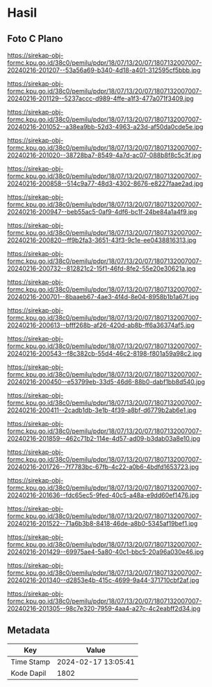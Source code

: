 # Hasil

## Foto C Plano

https://sirekap-obj-formc.kpu.go.id/38c0/pemilu/pdpr/18/07/13/20/07/1807132007007-20240216-201207--53a56a69-b340-4d18-a401-312595cf5bbb.jpg

https://sirekap-obj-formc.kpu.go.id/38c0/pemilu/pdpr/18/07/13/20/07/1807132007007-20240216-201129--5237accc-d989-4ffe-a1f3-477a071f3409.jpg

https://sirekap-obj-formc.kpu.go.id/38c0/pemilu/pdpr/18/07/13/20/07/1807132007007-20240216-201052--a38ea9bb-52d3-4963-a23d-af50da0cde5e.jpg

https://sirekap-obj-formc.kpu.go.id/38c0/pemilu/pdpr/18/07/13/20/07/1807132007007-20240216-201020--38728ba7-8549-4a7d-ac07-088b8f8c5c3f.jpg

https://sirekap-obj-formc.kpu.go.id/38c0/pemilu/pdpr/18/07/13/20/07/1807132007007-20240216-200858--514c9a77-48d3-4302-8676-e8227faae2ad.jpg

https://sirekap-obj-formc.kpu.go.id/38c0/pemilu/pdpr/18/07/13/20/07/1807132007007-20240216-200947--beb55ac5-0af9-4df6-bc1f-24be84a1a4f9.jpg

https://sirekap-obj-formc.kpu.go.id/38c0/pemilu/pdpr/18/07/13/20/07/1807132007007-20240216-200820--ff9b2fa3-3651-43f3-9c1e-ee0438816313.jpg

https://sirekap-obj-formc.kpu.go.id/38c0/pemilu/pdpr/18/07/13/20/07/1807132007007-20240216-200732--812821c2-15f1-46fd-8fe2-55e20e30621a.jpg

https://sirekap-obj-formc.kpu.go.id/38c0/pemilu/pdpr/18/07/13/20/07/1807132007007-20240216-200701--8baaeb67-4ae3-4f4d-8e04-8958b1b1a67f.jpg

https://sirekap-obj-formc.kpu.go.id/38c0/pemilu/pdpr/18/07/13/20/07/1807132007007-20240216-200613--bfff268b-af26-420d-ab8b-ff6a36374af5.jpg

https://sirekap-obj-formc.kpu.go.id/38c0/pemilu/pdpr/18/07/13/20/07/1807132007007-20240216-200543--f8c382cb-55d4-46c2-8198-f801a59a98c2.jpg

https://sirekap-obj-formc.kpu.go.id/38c0/pemilu/pdpr/18/07/13/20/07/1807132007007-20240216-200450--e53799eb-33d5-46d6-88b0-dabf1bb8d540.jpg

https://sirekap-obj-formc.kpu.go.id/38c0/pemilu/pdpr/18/07/13/20/07/1807132007007-20240216-200411--2cadb1db-3e1b-4f39-a8bf-d6779b2ab6e1.jpg

https://sirekap-obj-formc.kpu.go.id/38c0/pemilu/pdpr/18/07/13/20/07/1807132007007-20240216-201859--462c71b2-114e-4d57-ad09-b3dab03a8e10.jpg

https://sirekap-obj-formc.kpu.go.id/38c0/pemilu/pdpr/18/07/13/20/07/1807132007007-20240216-201726--7f7783bc-67fb-4c22-a0b6-4bdfd1653723.jpg

https://sirekap-obj-formc.kpu.go.id/38c0/pemilu/pdpr/18/07/13/20/07/1807132007007-20240216-201636--fdc65ec5-9fed-40c5-a48a-e9dd60ef1476.jpg

https://sirekap-obj-formc.kpu.go.id/38c0/pemilu/pdpr/18/07/13/20/07/1807132007007-20240216-201522--71a6b3b8-8418-46de-a8b0-5345af19bef1.jpg

https://sirekap-obj-formc.kpu.go.id/38c0/pemilu/pdpr/18/07/13/20/07/1807132007007-20240216-201429--69975ae4-5a80-40c1-bbc5-20a96a030e46.jpg

https://sirekap-obj-formc.kpu.go.id/38c0/pemilu/pdpr/18/07/13/20/07/1807132007007-20240216-201340--d2853e4b-415c-4699-9a44-371710cbf2af.jpg

https://sirekap-obj-formc.kpu.go.id/38c0/pemilu/pdpr/18/07/13/20/07/1807132007007-20240216-201305--98c7e320-7959-4aa4-a27c-4c2eabff2d34.jpg


## Metadata

| Key        | Value               |
| ---------- | ------------------- |
| Time Stamp | 2024-02-17 13:05:41 |
| Kode Dapil | 1802                |



